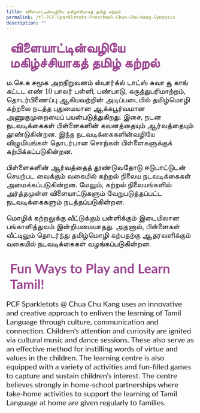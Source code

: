 ```yaml
---
title: விளையாட்டின்வழியே மகிழ்ச்சியாகத் தமிழ் கற்றல்
permalink: /tl-PCF-Sparkletots-Preschool-Chua-Chu-Kang-Synopsis
description: ""
---
```

<h4 style="font-size: 35px;font-family: Anjal InaiMathi;padding-top:12px;margin:10px;color: #9b4490;">விளையாட்டின்வழியே மகிழ்ச்சியாகத் தமிழ் கற்றல்</h4>
<p style="font-size: 20px;font-family: Anjal InaiMathi;">ம.செ.க சமூக அறநிறுவனம் ஸ்பார்க்ல் டாட்ஸ்  சுவா சூ காங் கட்டட எண் 10 பாலர் பள்ளி, பண்பாடு, கருத்துபரிமாற்றம், தொடர்பிணைப்பு ஆகியவற்றின் அடிப்படையில் தமிழ்மொழி கற்றலை நடத்த புதுமையான ஆக்கபூர்வமான அணுகுமுறையைப் பயன்படுத்துகிறது. இசை, நடன நடவடிக்கைகள் பிள்ளைகளின் கவனத்தையும் ஆர்வத்தையும் தூண்டுகின்றன. இந்த நடவடிக்கைகளின்வழியே விழுமியங்கள் தொடர்பான சொற்கள் பிள்ளைகளுக்குக் கற்பிக்கப்படுகின்றன.  </p>
<p  style="font-size: 20px;font-family:Anjal InaiMathi;">பிள்ளைகளின் ஆர்வத்தைத் தூண்டுவதோடு ஈடுபாட்டுடன் செயற்பட வைக்கும் வகையில் கற்றல் நிலைய நடவடிக்கைகள்  அமைக்கப்படுகின்றன. மேலும், கற்றல் நிலையங்களில் அர்த்தமுள்ள விளையாட்டுகளும் வேறுபடுத்தப்பட்ட நடவடிக்கைகளும் நடத்தப்படுகின்றன. </p>
<p  style="font-size: 20px;font-family:Anjal InaiMathi;">மொழிக் கற்றலுக்கு வீட்டுக்கும் பள்ளிக்கும் இடையிலான பங்காளித்துவம் இன்றியமையாதது. அதனால், பிள்ளைகள்  வீட்டிலும் தொடர்ந்து தமிழ்மொழி கற்பதற்கு ஆதரவளிக்கும் வகையில் நடவடிக்கைகள் வழங்கப்படுகின்றன. </p>
<h4 style="font-size: 35px;font-family: Lato,sans-serif;padding-top:12px;margin:10px;color: #9b4490;"> Fun Ways to Play and Learn Tamil!</h4>
<p  style="font-size: 20px;font-family:Lato,sans-serif;">PCF Sparkletots @ Chua Chu Kang uses an innovative and creative approach to enliven the learning of Tamil Language through culture, communication and connection. Children's attention and curiosity are ignited via cultural music and dance sessions. These also serve as an effective  method for instilling words of virtue and values in the children. The learning centre is also equipped with  a variety of activities and fun-filled games  to capture and sustain children’s interest. The centre believes strongly in home-school partnerships where take-home activities to support the learning of Tamil Language at home are given regularly to families.</p>